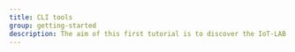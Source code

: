 ```yaml
---
title: CLI tools
group: getting-started
description: The aim of this first tutorial is to discover the IoT-LAB testbed tools by creating and submitting your first experiment, and then interact with running nodes. You will book onto the ssh frontend with CLI tools two M3 nodes on the Grenoble site, set them up with a sample firmware file, and deploy it on them. Once deployed, you will interact with the firmware running on the nodes, read sensor values and send radio packets through a terminal.
---
```

